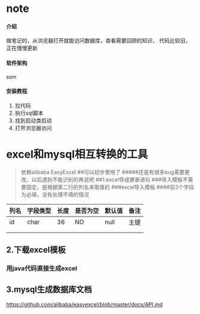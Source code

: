 # note

#### 介绍

做笔记的，从浏览器打开就能访问数据库，查看需要回顾的知识，
代码比较旧，正在慢慢更新

#### 软件架构

ssm

#### 安装教程

1. 拉代码
2. 执行sql脚本
3. 找到启动类启动
4. 打开浏览器访问

# excel和mysql相互转换的工具

> 依赖alibaba EasyExcel
> ##可以初步使用了
> #####还是有很多bug需要更改，以后遇到不能识别的再说吧
> ##1.excel导成建表语句
> ###导入模板不需要固定，是根据第二行的列名来取值的
> ###excel导入模板
> ####前3个字段为必填，没有处理不填的情况

| 列名  | 字段类型 | 长度  | 是否为空 | 默认值  | 备注  |
|-----|------|-----|------|------|-----|
| id  | char | 36  | NO   | null | 主键  |
|     |      |     |      |      |     |
|     |      |     |      |      |     |

## 2.下载excel模板

### 用java代码直接生成excel

## 3.mysql生成数据库文档

https://github.com/alibaba/easyexcel/blob/master/docs/API.md
